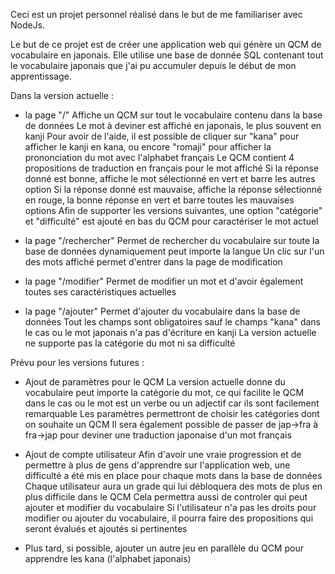 Ceci est un projet personnel réalisé dans le but de me familiariser avec NodeJs.

Le but de ce projet est de créer une application web qui génère un QCM de vocabulaire en japonais.
Elle utilise une base de donnée SQL contenant tout le vocabulaire japonais que j'ai pu accumuler depuis le début de mon apprentissage.

Dans la version actuelle :
  - la page "/"
     Affiche un QCM sur tout le vocabulaire contenu dans la base de données
     Le mot à deviner est affiché en japonais, le plus souvent en kanji
     Pour avoir de l'aide, il est possible de cliquer sur "kana" pour afficher le kanji en kana, ou encore "romaji" pour afficher la prononciation du mot avec l'alphabet français
     Le QCM contient 4 propositions de traduction en français pour le mot affiché
     Si la réponse donné est bonne, affiche le mot sélectionné en vert et barre les autres option
     Si la réponse donné est mauvaise, affiche la réponse sélectionné en rouge, la bonne réponse en vert et barre toutes les mauvaises options
     Afin de supporter les versions suivantes, une option "catégorie" et "difficulté" est ajouté en bas du QCM pour caractériser le mot actuel
     
  - la page "/rechercher"
    Permet de rechercher du vocabulaire sur toute la base de données dynamiquement peut importe la langue
    Un clic sur l'un des mots affiché permet d'entrer dans la page de modification
    
  - la page "/modifier"
    Permet de modifier un mot et d'avoir également toutes ses caractéristiques actuelles
    
  - la page "/ajouter"
    Permet d'ajouter du vocabulaire dans la base de données
    Tout les champs sont obligatoires sauf le champs "kana" dans le cas ou le mot japonais n'a pas d'écriture en kanji
    La version actuelle ne supporte pas la catégorie du mot ni sa difficulté
    
Prévu pour les versions futures :
  - Ajout de paramètres pour le QCM
    La version actuelle donne du vocabulaire peut importe la catégorie du mot, ce qui facilite le QCM dans le cas ou le mot est un verbe ou un adjectif car ils sont facilement remarquable
    Les paramètres permettront de choisir les catégories dont on souhaite un QCM
    Il sera également possible de passer de jap->fra à fra->jap pour deviner une traduction japonaise d'un mot français
    
  - Ajout de compte utilisateur
    Afin d'avoir une vraie progression et de permettre à plus de gens d'apprendre sur l'application web, une difficulté a été mis en place pour chaque mots dans la base de données
    Chaque utilisateur aura un grade qui lui débloquera des mots de plus en plus difficile dans le QCM
    Cela permettra aussi de controler qui peut ajouter et modifier du vocabulaire
    Si l'utilisateur n'a pas les droits pour modifier ou ajouter du vocabulaire, il pourra faire des propositions qui seront évalués et ajoutés si pertinentes
    
  - Plus tard, si possible, ajouter un autre jeu en parallèle du QCM pour apprendre les kana (l'alphabet japonais)
  
